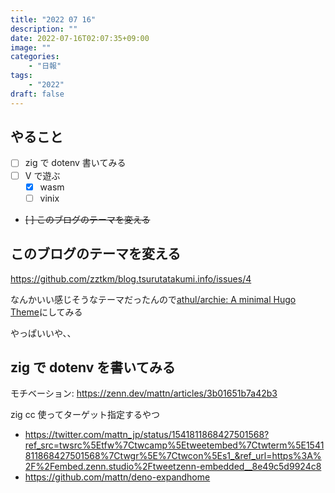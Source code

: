 ```yaml
---
title: "2022 07 16"
description: ""
date: 2022-07-16T02:07:35+09:00
image: ""
categories:
    - "日報"
tags:
    - "2022"
draft: false
---
```


## やること

- [ ] zig で dotenv 書いてみる
- [ ] V で遊ぶ
	- [x] wasm
	- [ ] vinix
- ~~[ ] このブログのテーマを変える~~

## このブログのテーマを変える

https://github.com/zztkm/blog.tsurutatakumi.info/issues/4

なんかいい感じそうなテーマだったんので[athul/archie: A minimal Hugo Theme](https://github.com/athul/archie)にしてみる

やっぱいいや、、

## zig で dotenv を書いてみる

モチベーション: https://zenn.dev/mattn/articles/3b01651b7a42b3

zig cc 使ってターゲット指定するやつ
- https://twitter.com/mattn_jp/status/1541811868427501568?ref_src=twsrc%5Etfw%7Ctwcamp%5Etweetembed%7Ctwterm%5E1541811868427501568%7Ctwgr%5E%7Ctwcon%5Es1_&ref_url=https%3A%2F%2Fembed.zenn.studio%2Ftweetzenn-embedded__8e49c5d9924c8
- https://github.com/mattn/deno-expandhome

